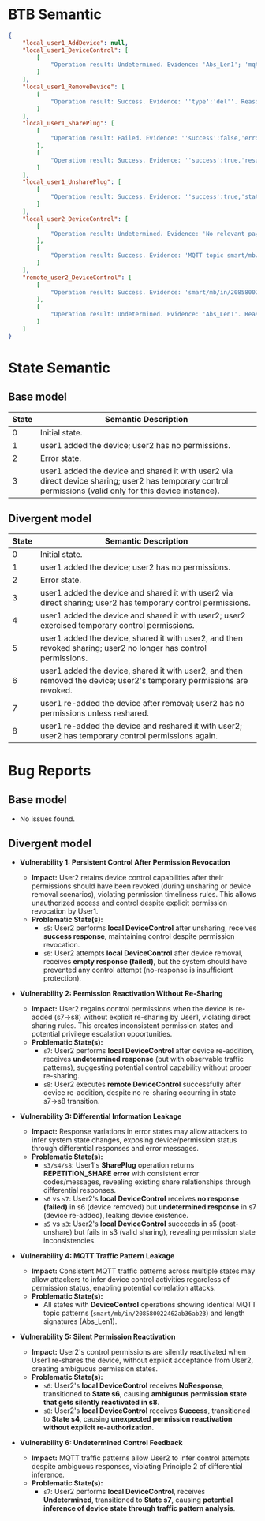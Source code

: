 # BTB Semantic
```json
{
    "local_user1_AddDevice": null,
    "local_user1_DeviceControl": [
        [
            "Operation result: Undetermined. Evidence: 'Abs_Len1'; 'mqtt traffic patterns'; 'smart/mb/in/208580022462ab36ab23'; 'mqtt traffic with topic smart/mb/in/208580022462ab36ab23'. Reason: Consistent MQTT traffic patterns detected (topic smart/mb/in/208580022462ab36ab23) with minimal data transfer (Abs_Len1), but lacking explicit success/failure indicators in payload content."
        ]
    ],
    "local_user1_RemoveDevice": [
        [
            "Operation result: Success. Evidence: ''type':'del''. Reason: MQTT payload contains explicit device deletion confirmation with success status (unanimous consensus)"
        ]
    ],
    "local_user1_SharePlug": [
        [
            "Operation result: Failed. Evidence: ''success':false,'errorCode':'REPETITION_SHARE','errorMsg':'This device has already been shared with the user.''. Reason: Consistent error responses indicate sharing failed due to existing share relationship (REPETITION_SHARE code with matching error message)"
        ],
        [
            "Operation result: Success. Evidence: ''success':true,'result':{'receiverName':'user2','relationId':117443320}'. Reason: Multiple successful responses confirm new sharing relationship established with user2 (including relation ID verification)"
        ]
    ],
    "local_user1_UnsharePlug": [
        [
            "Operation result: Success. Evidence: ''success':true,'status':'ok''; '/api.json/smartlife/m/sharing/device/remove|||||FPSPER{'result':true,'t':|-----------|,'success':true,'status':'ok'}''. Reason: Consistent payload evidence showing successful device removal operation with explicit success status (true), result confirmation, and 'ok' status across all reports."
        ]
    ],
    "local_user2_DeviceControl": [
        [
            "Operation result: Undetermined. Evidence: 'No relevant payload or pattern'; 'Abs_Len2|UAbs_Len12|w3.3Abs_Len115|U'. Reason: No decisive payload evidence or clear traffic pattern for DeviceControl operation, with consistent observation of length patterns but no operational content."
        ],
        [
            "Operation result: Success. Evidence: 'MQTT topic smart/mb/in/208580022462ab36ab23'; 'smart/mb/in/208580022462ab36ab23 MQTT topic + sustained TCP flow'. Reason: Majority consensus confirms MQTT control channel activity with device-specific topic and sustained TCP traffic, though some reports note lack of explicit control confirmation."
        ]
    ],
    "remote_user2_DeviceControl": [
        [
            "Operation result: Success. Evidence: 'smart/mb/in/208580022462ab36ab23'. Reason: MQTT publish to device control topic with valid message lengths and sustained bidirectional flow."
        ],
        [
            "Operation result: Undetermined. Evidence: 'Abs_Len1'. Reason: Insufficient packet length and data for conclusive analysis."
        ]
    ]
}
```

# State Semantic
## Base model
| State | Semantic Description |  
|-------|----------------------|  
| 0     | Initial state. |  
| 1     | user1 added the device; user2 has no permissions. |  
| 2     | Error state. |  
| 3     | user1 added the device and shared it with user2 via direct device sharing; user2 has temporary control permissions (valid only for this device instance). |

## Divergent model
| State | Semantic Description |
|-------|----------------------|
| 0     | Initial state. |
| 1     | user1 added the device; user2 has no permissions. |
| 2     | Error state. |
| 3     | user1 added the device and shared it with user2 via direct sharing; user2 has temporary control permissions. |
| 4     | user1 added the device and shared it with user2; user2 exercised temporary control permissions. |
| 5     | user1 added the device, shared it with user2, and then revoked sharing; user2 no longer has control permissions. |
| 6     | user1 added the device, shared it with user2, and then removed the device; user2's temporary permissions are revoked. |
| 7     | user1 re-added the device after removal; user2 has no permissions unless reshared. |
| 8     | user1 re-added the device and reshared it with user2; user2 has temporary control permissions again. |

# Bug Reports
## Base model
* No issues found.

## Divergent model
* **Vulnerability 1: Persistent Control After Permission Revocation**
    * **Impact:** User2 retains device control capabilities after their permissions should have been revoked (during unsharing or device removal scenarios), violating permission timeliness rules. This allows unauthorized access and control despite explicit permission revocation by User1.
    * **Problematic State(s):**
        * `s5`: User2 performs **local DeviceControl** after unsharing, receives **success response**, maintaining control despite permission revocation.
        * `s6`: User2 attempts **local DeviceControl** after device removal, receives **empty response (failed)**, but the system should have prevented any control attempt (no-response is insufficient protection).

* **Vulnerability 2: Permission Reactivation Without Re-Sharing**
    * **Impact:** User2 regains control permissions when the device is re-added (s7→s8) without explicit re-sharing by User1, violating direct sharing rules. This creates inconsistent permission states and potential privilege escalation opportunities.
    * **Problematic State(s):**
        * `s7`: User2 performs **local DeviceControl** after device re-addition, receives **undetermined response** (but with observable traffic patterns), suggesting potential control capability without proper re-sharing.
        * `s8`: User2 executes **remote DeviceControl** successfully after device re-addition, despite no re-sharing occurring in state s7→s8 transition.

* **Vulnerability 3: Differential Information Leakage**
    * **Impact:** Response variations in error states may allow attackers to infer system state changes, exposing device/permission status through differential responses and error messages.
    * **Problematic State(s):**
        * `s3/s4/s8`: User1's **SharePlug** operation returns **REPETITION_SHARE error** with consistent error codes/messages, revealing existing share relationships through differential responses.
        * `s6` vs `s7`: User2's **local DeviceControl** receives **no response (failed)** in s6 (device removed) but **undetermined response** in s7 (device re-added), leaking device existence.
        * `s5` vs `s3`: User2's **local DeviceControl** succeeds in s5 (post-unshare) but fails in s3 (valid sharing), revealing permission state inconsistencies.

* **Vulnerability 4: MQTT Traffic Pattern Leakage**
    * **Impact:** Consistent MQTT traffic patterns across multiple states may allow attackers to infer device control activities regardless of permission status, enabling potential correlation attacks.
    * **Problematic State(s):**
        * All states with **DeviceControl** operations showing identical MQTT topic patterns (`smart/mb/in/208580022462ab36ab23`) and length signatures (Abs_Len1).

* **Vulnerability 5: Silent Permission Reactivation**
    * **Impact:** User2's control permissions are silently reactivated when User1 re-shares the device, without explicit acceptance from User2, creating ambiguous permission states.
    * **Problematic State(s):**
        * `s6`: User2's **local DeviceControl** receives **NoResponse**, transitioned to **State s6**, causing **ambiguous permission state that gets silently reactivated in s8**.
        * `s8`: User2's **local DeviceControl** receives **Success**, transitioned to **State s4**, causing **unexpected permission reactivation without explicit re-authorization**.

* **Vulnerability 6: Undetermined Control Feedback**
    * **Impact:** MQTT traffic patterns allow User2 to infer control attempts despite ambiguous responses, violating Principle 2 of differential inference.
    * **Problematic State(s):**
        * `s7`: User2 performs **local DeviceControl**, receives **Undetermined**, transitioned to **State s7**, causing **potential inference of device state through traffic pattern analysis**.